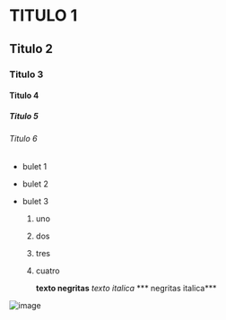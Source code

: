 # TITULO 1
## Titulo 2
### Titulo 3
#### Titulo 4
##### Titulo 5
###### Titulo 6

* bulet 1
* bulet 2
* bulet 3

  1. uno
  2. dos
  3. tres
  4. cuatro

     **texto negritas**
     _texto italica_
     *** negritas italica***
     
![image](https://github.com/user-attachments/assets/8796acea-98b9-419d-aacf-0324e0c0010b)
